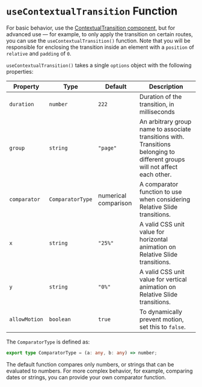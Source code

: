 # `useContextualTransition` Function

For basic behavior, use the [ContextualTransition component](contextual-transition-component), but for advanced use — for example, to only apply the transition on certain routes, you can use the `useContextualTransition()` function. Note that you will be responsible for enclosing the transition inside an element with a `position` of `relative` and `padding` of `0`.

`useContextualTransition()` takes a single `options` object with the following properties:

 Property     | Type             | Default    | Description                                                                                                                  |
| ------------ | ---------------- | ---------- | ---------------------------------------------------------------------------------------------------------------------------- |
| `duration`      | `number`         | `222`      | Duration of the transition, in milliseconds                                                                                     |
| `group`      | `string`         | `"page"`   | An arbitrary group name to associate transitions with. Transitions belonging to different groups will not affect each other. |
| `comparator` | `ComparatorType` | numerical comparison | A comparator function to use when considering Relative Slide transitions.                                                    |
| `x`          | `string`         | `"25%"`    | A valid CSS unit value for horizontal animation on Relative Slide transitions.                                                                       |
| `y`          | `string`         | `"0%"`     | A valid CSS unit value for vertical animation on Relative Slide transitions.                                                                                                              |
| `allowMotion` | `boolean` | `true`  | To dynamically prevent motion, set this to `false`. |

The `ComparatorType` is defined as:

```ts
export type ComparatorType = (a: any, b: any) => number;
```

The default function compares only numbers, or strings that can be evaluated to numbers. For more complex behavior, for example, comparing dates or strings, you can provide your own comparator function.
